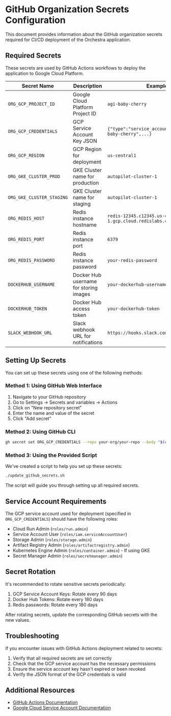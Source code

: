 # GitHub Organization Secrets Configuration

This document provides information about the GitHub organization secrets required for CI/CD deployment of the Orchestra application.

## Required Secrets

These secrets are used by GitHub Actions workflows to deploy the application to Google Cloud Platform.

| Secret Name | Description | Example Value |
|-------------|-------------|---------------|
| `ORG_GCP_PROJECT_ID` | Google Cloud Platform Project ID | `agi-baby-cherry` |
| `ORG_GCP_CREDENTIALS` | GCP Service Account Key JSON | `{"type":"service_account","project_id":"agi-baby-cherry",...}` |
| `ORG_GCP_REGION` | GCP Region for deployment | `us-central1` |
| `ORG_GKE_CLUSTER_PROD` | GKE Cluster name for production | `autopilot-cluster-1` |
| `ORG_GKE_CLUSTER_STAGING` | GKE Cluster name for staging | `autopilot-cluster-1` |
| `ORG_REDIS_HOST` | Redis instance hostname | `redis-12345.c12345.us-central1-1.gcp.cloud.redislabs.com` |
| `ORG_REDIS_PORT` | Redis instance port | `6379` |
| `ORG_REDIS_PASSWORD` | Redis instance password | `your-redis-password` |
| `DOCKERHUB_USERNAME` | Docker Hub username for storing images | `your-dockerhub-username` |
| `DOCKERHUB_TOKEN` | Docker Hub access token | `your-dockerhub-token` |
| `SLACK_WEBHOOK_URL` | Slack webhook URL for notifications | `https://hooks.slack.com/services/...` |

## Setting Up Secrets

You can set up these secrets using one of the following methods:

### Method 1: Using GitHub Web Interface

1. Navigate to your GitHub repository
2. Go to Settings → Secrets and variables → Actions
3. Click on "New repository secret"
4. Enter the name and value of the secret
5. Click "Add secret"

### Method 2: Using GitHub CLI

```bash
gh secret set ORG_GCP_CREDENTIALS --repo your-org/your-repo --body "$(cat /path/to/service-account-key.json)"
```

### Method 3: Using the Provided Script

We've created a script to help you set up these secrets:

```bash
./update_github_secrets.sh
```

The script will guide you through setting up all required secrets.

## Service Account Requirements

The GCP service account used for deployment (specified in `ORG_GCP_CREDENTIALS`) should have the following roles:

- Cloud Run Admin (`roles/run.admin`)
- Service Account User (`roles/iam.serviceAccountUser`)
- Storage Admin (`roles/storage.admin`)
- Artifact Registry Admin (`roles/artifactregistry.admin`)
- Kubernetes Engine Admin (`roles/container.admin`) - If using GKE
- Secret Manager Admin (`roles/secretmanager.admin`)

## Secret Rotation

It's recommended to rotate sensitive secrets periodically:

1. GCP Service Account Keys: Rotate every 90 days
2. Docker Hub Tokens: Rotate every 180 days
3. Redis passwords: Rotate every 180 days

After rotating secrets, update the corresponding GitHub secrets with the new values.

## Troubleshooting

If you encounter issues with GitHub Actions deployment related to secrets:

1. Verify that all required secrets are set correctly
2. Check that the GCP service account has the necessary permissions
3. Ensure the service account key hasn't expired or been revoked
4. Verify the JSON format of the GCP credentials is valid

## Additional Resources

- [GitHub Actions Documentation](https://docs.github.com/en/actions/security-guides/encrypted-secrets)
- [Google Cloud Service Account Documentation](https://cloud.google.com/iam/docs/creating-managing-service-accounts)
